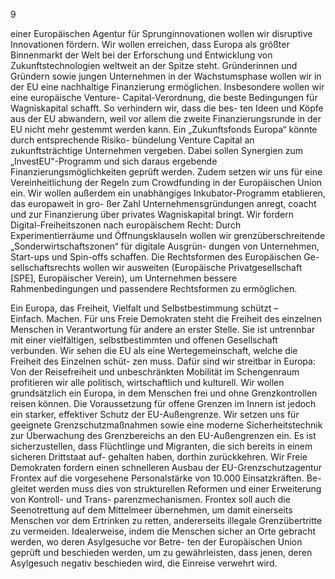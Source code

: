  
9 
 
einer Europäischen Agentur für Sprunginnovationen wollen wir disruptive Innovationen fördern. Wir 
wollen erreichen, dass Europa als größter Binnenmarkt der Welt bei der Erforschung und Entwicklung 
von Zukunftstechnologien weltweit an der Spitze steht. 
Gründerinnen und Gründern sowie jungen Unternehmen in der Wachstumsphase wollen wir in der 
EU eine nachhaltige Finanzierung ermöglichen. Insbesondere wollen wir eine europäische Venture-
Capital-Verordnung, die beste Bedingungen für Wagniskapital schafft. So verhindern wir, dass die bes-
ten Ideen und Köpfe aus der EU abwandern, weil vor allem die zweite Finanzierungsrunde in der EU 
nicht mehr gestemmt werden kann. Ein „Zukunftsfonds Europa“ könnte durch entsprechende Risiko-
bündelung Venture Capital an zukunftsträchtige Unternehmen vergeben. Dabei sollen Synergien zum 
„InvestEU“-Programm und sich daraus ergebende Finanzierungsmöglichkeiten geprüft werden. Zudem 
setzen wir uns für eine Vereinheitlichung der Regeln zum Crowdfunding in der Europäischen Union 
ein. Wir wollen außerdem ein unabhängiges Inkubator-Programm etablieren, das europaweit in gro-
ßer Zahl Unternehmensgründungen anregt, coacht und zur Finanzierung über privates Wagniskapital 
bringt. Wir fordern Digital-Freiheitszonen nach europäischem Recht: Durch Experimentierräume und 
Öffnungsklauseln wollen wir grenzüberschreitende „Sonderwirtschaftszonen“ für digitale Ausgrün-
dungen von Unternehmen, Start-ups und Spin-offs schaffen. Die Rechtsformen des Europäischen Ge-
sellschaftsrechts wollen wir ausweiten (Europäische Privatgesellschaft [SPE], Europäischer Verein), um 
Unternehmen bessere Rahmenbedingungen und passendere Rechtsformen zu ermöglichen. 
 
 
Ein Europa, das Freiheit, Vielfalt und Selbstbestimmung schützt –  
Einfach. Machen. 
Für uns Freie Demokraten steht die Freiheit des einzelnen Menschen in Verantwortung für andere 
an erster Stelle. Sie ist untrennbar mit einer vielfältigen, selbstbestimmten und offenen Gesellschaft 
verbunden. Wir sehen die EU als eine Wertegemeinschaft, welche die Freiheit des Einzelnen schüt-
zen muss. Dafür sind wir streitbar in Europa: 
Von der Reisefreiheit und unbeschränkten Mobilität im Schengenraum profitieren wir alle politisch, 
wirtschaftlich und kulturell. Wir wollen grundsätzlich ein Europa, in dem Menschen frei und ohne 
Grenzkontrollen reisen können. Die Voraussetzung für offene Grenzen im Innern ist jedoch ein starker, 
effektiver Schutz der EU-Außengrenze. Wir setzen uns für geeignete Grenzschutzmaßnahmen sowie 
eine moderne Sicherheitstechnik zur Überwachung des Grenzbereichs an den EU-Außengrenzen ein. 
Es ist sicherzustellen, dass Flüchtlinge und Migranten, die sich bereits in einem sicheren Drittstaat auf-
gehalten haben, dorthin zurückkehren. Wir Freie Demokraten fordern einen schnelleren Ausbau der 
EU-Grenzschutzagentur Frontex auf die vorgesehene Personalstärke von 10.000 Einsatzkräften. Be-
gleitet werden muss dies von strukturellen Reformen und einer Erweiterung von Kontroll- und Trans-
parenzmechanismen. Frontex soll auch die Seenotrettung auf dem Mittelmeer übernehmen, um damit 
einerseits Menschen vor dem Ertrinken zu retten, andererseits illegale Grenzübertritte zu vermeiden. 
Idealerweise, indem die Menschen sicher an Orte gebracht werden, wo deren Asylgesuche vor Betre-
ten der Europäischen Union geprüft und beschieden werden, um zu gewährleisten, dass jenen, deren 
Asylgesuch negativ beschieden wird, die Einreise verwehrt wird. 
